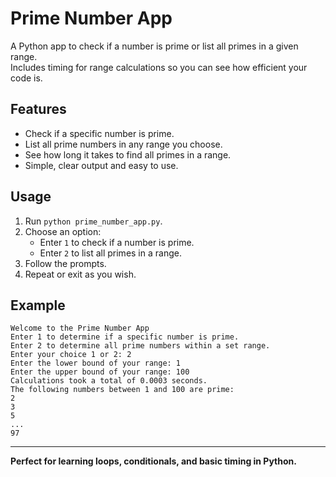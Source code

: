 # Prime Number App

A Python app to check if a number is prime or list all primes in a given range.  
Includes timing for range calculations so you can see how efficient your code is.

## Features

- Check if a specific number is prime.
- List all prime numbers in any range you choose.
- See how long it takes to find all primes in a range.
- Simple, clear output and easy to use.

## Usage

1. Run `python prime_number_app.py`.
2. Choose an option:
   - Enter `1` to check if a number is prime.
   - Enter `2` to list all primes in a range.
3. Follow the prompts.
4. Repeat or exit as you wish.

## Example

```
Welcome to the Prime Number App
Enter 1 to determine if a specific number is prime.
Enter 2 to determine all prime numbers within a set range.
Enter your choice 1 or 2: 2
Enter the lower bound of your range: 1
Enter the upper bound of your range: 100
Calculations took a total of 0.0003 seconds.
The following numbers between 1 and 100 are prime:
2
3
5
...
97
```

---

**Perfect for learning loops, conditionals, and basic timing in Python.**